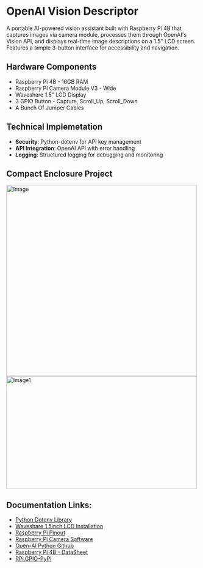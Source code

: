 # OpenAI Vision Descriptor
A portable AI-powered vision assistant built with Raspberry Pi 4B that captures images via camera module, processes them through OpenAI's Vision API, and displays real-time image descriptions on a 1.5" LCD screen. Features a simple 3-button interface for accessibility and navigation.

## Hardware Components
- Raspberry Pi 4B - 16GB RAM
- Raspberry Pi Camera Module V3 - Wide
- Waveshare 1.5" LCD Display
- 3 GPIO Button - Capture, Scroll_Up, Scroll_Down
- A Bunch Of Jumper Cables

## Technical Implemetation
- **Security**: Python-dotenv for API key management
- **API Integration**: OpenAI API with error handling
- **Logging**: Structured logging for debugging and monitoring

## Compact Enclosure Project
<img src="https://github.com/user-attachments/assets/5f147eca-234a-45ce-8ad2-b3aed0da507d" width="500" alt="Image">
<img src="https://github.com/user-attachments/assets/f61adb9a-c628-4600-b2ef-21184f47dc2e" height="295" width="500" alt="Image1">


## **Documentation Links:**
- [Python Dotenv Library](https://pypi.org/project/python-dotenv/)
- [Waveshare 1.5inch LCD Installation](https://www.waveshare.com/wiki/1.5inch_LCD_Module)
- [Raspberry Pi Pinout](https://pinout.xyz/)
- [Raspberry Pi Camera Software](https://www.raspberrypi.com/documentation/computers/camera_software.html#rpicam-apps)
- [Open-AI Python Github](https://github.com/openai/openai-python)
- [Raspberry Pi 4B - DataSheet](https://datasheets.raspberrypi.com/rpi4/raspberry-pi-4-datasheet.pdf)
- [RPi.GPIO-PyPI](https://pypi.org/project/RPi.GPIO/)



